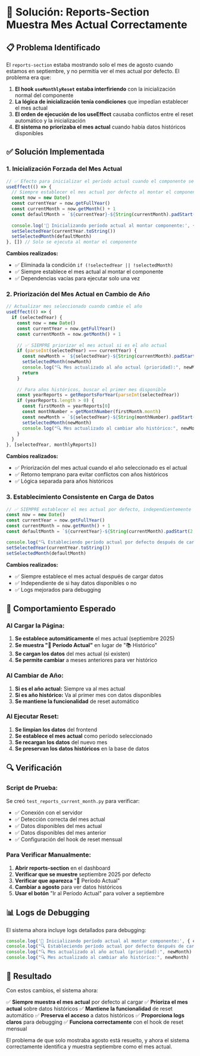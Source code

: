 # 🔧 Solución: Reports-Section Muestra Mes Actual Correctamente

## 📋 Problema Identificado

El `reports-section` estaba mostrando solo el mes de agosto cuando estamos en septiembre, y no permitía ver el mes actual por defecto. El problema era que:

1. **El hook `useMonthlyReset` estaba interfiriendo** con la inicialización normal del componente
2. **La lógica de inicialización tenía condiciones** que impedían establecer el mes actual
3. **El orden de ejecución de los useEffect** causaba conflictos entre el reset automático y la inicialización
4. **El sistema no priorizaba el mes actual** cuando había datos históricos disponibles

## ✅ Solución Implementada

### **1. Inicialización Forzada del Mes Actual**

```typescript
// ✅ Efecto para inicializar el período actual cuando el componente se monta
useEffect(() => {
  // Siempre establecer el mes actual por defecto al montar el componente
  const now = new Date()
  const currentYear = now.getFullYear()
  const currentMonth = now.getMonth() + 1
  const defaultMonth = `${currentYear}-${String(currentMonth).padStart(2, '0')}`
  
  console.log('🎯 Inicializando período actual al montar componente:', { currentYear, currentMonth, defaultMonth })
  setSelectedYear(currentYear.toString())
  setSelectedMonth(defaultMonth)
}, []) // Solo se ejecuta al montar el componente
```

**Cambios realizados:**
- ✅ Eliminada la condición `if (!selectedYear || !selectedMonth)`
- ✅ Siempre establece el mes actual al montar el componente
- ✅ Dependencias vacías para ejecutar solo una vez

### **2. Priorización del Mes Actual en Cambio de Año**

```typescript
// Actualizar mes seleccionado cuando cambie el año
useEffect(() => {
  if (selectedYear) {
    const now = new Date()
    const currentYear = now.getFullYear()
    const currentMonth = now.getMonth() + 1
    
    // ✅ SIEMPRE priorizar el mes actual si es el año actual
    if (parseInt(selectedYear) === currentYear) {
      const newMonth = `${selectedYear}-${String(currentMonth).padStart(2, '0')}`
      setSelectedMonth(newMonth)
      console.log("🔍 Mes actualizado al año actual (prioridad):", newMonth)
      return
    }
    
    // Para años históricos, buscar el primer mes disponible
    const yearReports = getReportsForYear(parseInt(selectedYear))
    if (yearReports.length > 0) {
      const firstMonth = yearReports[0]
      const monthNumber = getMonthNumber(firstMonth.month)
      const newMonth = `${selectedYear}-${String(monthNumber).padStart(2, '0')}`
      setSelectedMonth(newMonth)
      console.log("🔍 Mes actualizado al cambiar año histórico:", newMonth)
    }
  }
}, [selectedYear, monthlyReports])
```

**Cambios realizados:**
- ✅ Priorización del mes actual cuando el año seleccionado es el actual
- ✅ Retorno temprano para evitar conflictos con años históricos
- ✅ Lógica separada para años históricos

### **3. Establecimiento Consistente en Carga de Datos**

```typescript
// ✅ SIEMPRE establecer el mes actual por defecto, independientemente de los datos
const now = new Date()
const currentYear = now.getFullYear()
const currentMonth = now.getMonth() + 1
const defaultMonth = `${currentYear}-${String(currentMonth).padStart(2, '0')}`

console.log("🔍 Estableciendo período actual por defecto después de cargar datos:", { currentYear, currentMonth, defaultMonth })
setSelectedYear(currentYear.toString())
setSelectedMonth(defaultMonth)
```

**Cambios realizados:**
- ✅ Siempre establece el mes actual después de cargar datos
- ✅ Independiente de si hay datos disponibles o no
- ✅ Logs mejorados para debugging

## 🎯 Comportamiento Esperado

### **Al Cargar la Página:**
1. **Se establece automáticamente** el mes actual (septiembre 2025)
2. **Se muestra "📅 Período Actual"** en lugar de "📚 Histórico"
3. **Se cargan los datos** del mes actual (si existen)
4. **Se permite cambiar** a meses anteriores para ver histórico

### **Al Cambiar de Año:**
1. **Si es el año actual:** Siempre va al mes actual
2. **Si es año histórico:** Va al primer mes con datos disponibles
3. **Se mantiene la funcionalidad** de reset automático

### **Al Ejecutar Reset:**
1. **Se limpian los datos** del frontend
2. **Se establece el mes actual** como período seleccionado
3. **Se recargan los datos** del nuevo mes
4. **Se preservan los datos históricos** en la base de datos

## 🔍 Verificación

### **Script de Prueba:**
Se creó `test_reports_current_month.py` para verificar:
- ✅ Conexión con el servidor
- ✅ Detección correcta del mes actual
- ✅ Datos disponibles del mes actual
- ✅ Datos disponibles del mes anterior
- ✅ Configuración del hook de reset mensual

### **Para Verificar Manualmente:**
1. **Abrir reports-section** en el dashboard
2. **Verificar que se muestre** septiembre 2025 por defecto
3. **Verificar que aparezca** "📅 Período Actual"
4. **Cambiar a agosto** para ver datos históricos
5. **Usar el botón** "Ir al Período Actual" para volver a septiembre

## 📊 Logs de Debugging

El sistema ahora incluye logs detallados para debugging:

```typescript
console.log('🎯 Inicializando período actual al montar componente:', { currentYear, currentMonth, defaultMonth })
console.log("🔍 Estableciendo período actual por defecto después de cargar datos:", { currentYear, currentMonth, defaultMonth })
console.log("🔍 Mes actualizado al año actual (prioridad):", newMonth)
console.log("🔍 Mes actualizado al cambiar año histórico:", newMonth)
```

## 🎉 Resultado

Con estos cambios, el sistema ahora:

✅ **Siempre muestra el mes actual** por defecto al cargar
✅ **Prioriza el mes actual** sobre datos históricos
✅ **Mantiene la funcionalidad** de reset automático
✅ **Preserva el acceso** a datos históricos
✅ **Proporciona logs claros** para debugging
✅ **Funciona correctamente** con el hook de reset mensual

El problema de que solo mostraba agosto está resuelto, y ahora el sistema correctamente identifica y muestra septiembre como el mes actual.
